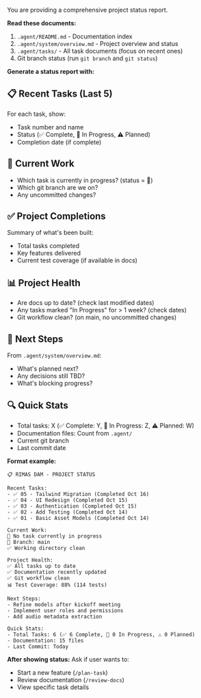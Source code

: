 You are providing a comprehensive project status report.

**Read these documents:**
1. `.agent/README.md` - Documentation index
2. `.agent/system/overview.md` - Project overview and status
3. `.agent/tasks/` - All task documents (focus on recent ones)
4. Git branch status (run `git branch` and `git status`)

**Generate a status report with:**

## 📋 Recent Tasks (Last 5)
For each task, show:
- Task number and name
- Status (✅ Complete, 🔄 In Progress, ⚠️ Planned)
- Completion date (if complete)

## 🔧 Current Work
- Which task is currently in progress? (status = 🔄)
- Which git branch are we on?
- Any uncommitted changes?

## ✅ Project Completions
Summary of what's been built:
- Total tasks completed
- Key features delivered
- Current test coverage (if available in docs)

## 📊 Project Health
- Are docs up to date? (check last modified dates)
- Any tasks marked "In Progress" for > 1 week? (check dates)
- Git workflow clean? (on main, no uncommitted changes)

## 🎯 Next Steps
From `.agent/system/overview.md`:
- What's planned next?
- Any decisions still TBD?
- What's blocking progress?

## 🔍 Quick Stats
- Total tasks: X (✅ Complete: Y, 🔄 In Progress: Z, ⚠️ Planned: W)
- Documentation files: Count from `.agent/`
- Current git branch
- Last commit date

**Format example:**
```
📋 RIMAS DAM - PROJECT STATUS

Recent Tasks:
- ✅ 05 - Tailwind Migration (Completed Oct 16)
- ✅ 04 - UI Redesign (Completed Oct 15)
- ✅ 03 - Authentication (Completed Oct 15)
- ✅ 02 - Add Testing (Completed Oct 14)
- ✅ 01 - Basic Asset Models (Completed Oct 14)

Current Work:
🔄 No task currently in progress
📌 Branch: main
✅ Working directory clean

Project Health:
✅ All tasks up to date
✅ Documentation recently updated
✅ Git workflow clean
📊 Test Coverage: 88% (114 tests)

Next Steps:
- Refine models after kickoff meeting
- Implement user roles and permissions
- Add audio metadata extraction

Quick Stats:
- Total Tasks: 6 (✅ 6 Complete, 🔄 0 In Progress, ⚠️ 0 Planned)
- Documentation: 15 files
- Last Commit: Today
```

**After showing status:**
Ask if user wants to:
- Start a new feature (`/plan-task`)
- Review documentation (`/review-docs`)
- View specific task details
